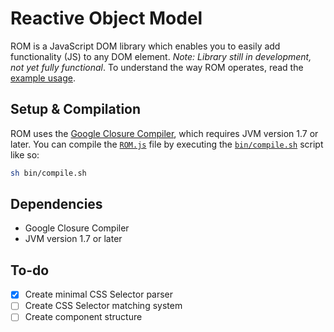 Reactive Object Model
=====================
ROM is a JavaScript DOM library which enables you to easily add functionality (JS) to any DOM element.
*Note: Library still in development, not yet fully functional*.
To understand the way ROM operates, read the [example usage](https://github.com/bartjoyce/ROM/blob/master/USAGE.md).

Setup & Compilation
-------------------
ROM uses the [Google Closure Compiler](https://developers.google.com/closure/compiler/), which requires JVM version 1.7 or later. You can compile the [``ROM.js``](https://github.com/bartjoyce/ROM/blob/master/bin/ROM.js) file by executing the [``bin/compile.sh``](https://github.com/bartjoyce/ROM/blob/master/bin/compile.sh) script like so:
```bash
sh bin/compile.sh
```

Dependencies
------------
- Google Closure Compiler
- JVM version 1.7 or later

To-do
-----
- [x] Create minimal CSS Selector parser
- [ ] Create CSS Selector matching system
- [ ] Create component structure
